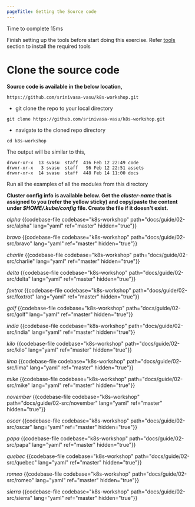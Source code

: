 ```yaml
---
pageTitle: Getting the Source code
---
```


<md-icon class="fa fa-clock-o fa-lg" aria-hidden="true"></md-icon> Time to complete 15ms

<i class="fa fa-exclamation-circle fa-lg" aria-hidden="true" style="color:maroon"></i>
Finish setting up the tools before start doing this exercise. Refer [tools](../01-tools/index.html#set_tools) section to install the required tools
                                                                                 
# Clone the source code

**Source code is available in the below location,**

`https://github.com/srinivasa-vasu/k8s-workshop.git`

- git clone the repo to your local directory

`git clone https://github.com/srinivasa-vasu/k8s-workshop.git`

- navigate to the cloned repo directory

`cd k8s-workshop`

<i class="fa fa-spinner fa-pulse fa-fw"></i>
The output will be similar to this,
````
drwxr-xr-x  13 svasu  staff  416 Feb 12 22:49 code
drwxr-xr-x   3 svasu  staff   96 Feb 12 22:51 assets
drwxr-xr-x  14 svasu  staff  448 Feb 14 11:00 docs
````

<i class="fa fa-bell fa-lg" aria-hidden="true" style="color:orange"></i> Run all the examples of all the modules from this directory

**Cluster config info is available below. Get the _cluster-name_ that is assigned to you (refer the yellow sticky) and copy/paste the content under _$HOME/.kube/config_ file. Create the file if it doesn't exist.**

_alpha_
{{codebase-file codebase="k8s-workshop" path="docs/guide/02-src/alpha" lang="yaml" ref="master" hidden="true"}}

_bravo_
{{codebase-file codebase="k8s-workshop" path="docs/guide/02-src/bravo" lang="yaml" ref="master" hidden="true"}}

_charlie_
{{codebase-file codebase="k8s-workshop" path="docs/guide/02-src/charlie" lang="yaml" ref="master" hidden="true"}}

_delta_
{{codebase-file codebase="k8s-workshop" path="docs/guide/02-src/delta" lang="yaml" ref="master" hidden="true"}}

_foxtrot_
{{codebase-file codebase="k8s-workshop" path="docs/guide/02-src/foxtrot" lang="yaml" ref="master" hidden="true"}}

_golf_
{{codebase-file codebase="k8s-workshop" path="docs/guide/02-src/golf" lang="yaml" ref="master" hidden="true"}}

_india_
{{codebase-file codebase="k8s-workshop" path="docs/guide/02-src/india" lang="yaml" ref="master" hidden="true"}}

_kilo_
{{codebase-file codebase="k8s-workshop" path="docs/guide/02-src/kilo" lang="yaml" ref="master" hidden="true"}}

_lima_
{{codebase-file codebase="k8s-workshop" path="docs/guide/02-src/lima" lang="yaml" ref="master" hidden="true"}}

_mike_
{{codebase-file codebase="k8s-workshop" path="docs/guide/02-src/mike" lang="yaml" ref="master" hidden="true"}}

_november_
{{codebase-file codebase="k8s-workshop" path="docs/guide/02-src/november" lang="yaml" ref="master" hidden="true"}}

_oscar_
{{codebase-file codebase="k8s-workshop" path="docs/guide/02-src/oscar" lang="yaml" ref="master" hidden="true"}}

_papa_
{{codebase-file codebase="k8s-workshop" path="docs/guide/02-src/papa" lang="yaml" ref="master" hidden="true"}}

_quebec_
{{codebase-file codebase="k8s-workshop" path="docs/guide/02-src/quebec" lang="yaml" ref="master" hidden="true"}}

_romeo_
{{codebase-file codebase="k8s-workshop" path="docs/guide/02-src/romeo" lang="yaml" ref="master" hidden="true"}}

_sierra_
{{codebase-file codebase="k8s-workshop" path="docs/guide/02-src/sierra" lang="yaml" ref="master" hidden="true"}}
